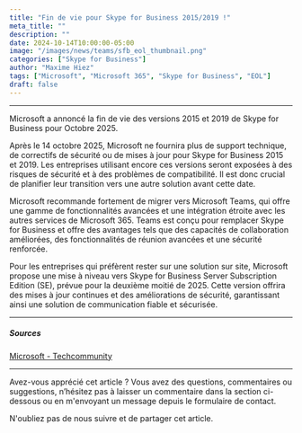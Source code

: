 ```yaml
---
title: "Fin de vie pour Skype for Business 2015/2019 !"
meta_title: ""
description: ""
date: 2024-10-14T10:00:00-05:00
image: "/images/news/teams/sfb_eol_thumbnail.png"
categories: ["Skype for Business"]
author: "Maxime Hiez"
tags: ["Microsoft", "Microsoft 365", "Skype for Business", "EOL"]
draft: false
---
```

---

Microsoft a annoncé la fin de vie des versions 2015 et 2019 de Skype for Business pour Octobre 2025.

Après le 14 octobre 2025, Microsoft ne fournira plus de support technique, de correctifs de sécurité ou de mises à jour pour Skype for Business 2015 et 2019. Les entreprises utilisant encore ces versions seront exposées à des risques de sécurité et à des problèmes de compatibilité. Il est donc crucial de planifier leur transition vers une autre solution avant cette date.

Microsoft recommande fortement de migrer vers Microsoft Teams, qui offre une gamme de fonctionnalités avancées et une intégration étroite avec les autres services de Microsoft 365. Teams est conçu pour remplacer Skype for Business et offre des avantages tels que des capacités de collaboration améliorées, des fonctionnalités de réunion avancées et une sécurité renforcée.

Pour les entreprises qui préfèrent rester sur une solution sur site, Microsoft propose une mise à niveau vers Skype for Business Server Subscription Edition (SE), prévue pour la deuxième moitié de 2025. Cette version offrira des mises à jour continues et des améliorations de sécurité, garantissant ainsi une solution de communication fiable et sécurisée.

---

##### Sources
[Microsoft - Techcommunity](https://techcommunity.microsoft.com/blog/skype_for_business_blog/end-of-support-for-skype-for-business-server-2015-and-skype-for-business-server-/4268502)

---


Avez-vous apprécié cet article ? Vous avez des questions, commentaires ou suggestions, n’hésitez pas à laisser un commentaire dans la section ci-dessous ou en m'envoyant un message depuis le formulaire de contact.

N'oubliez pas de nous suivre et de partager cet article.